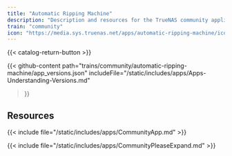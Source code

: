 ```yaml
---
title: "Automatic Ripping Machine"
description: "Description and resources for the TrueNAS community application called Automatic Ripping Machine."
train: "community"
icon: "https://media.sys.truenas.net/apps/automatic-ripping-machine/icons/icon.png"
---
```


{{< catalog-return-button >}}

{{< github-content 
    path="trains/community/automatic-ripping-machine/app_versions.json"
    includeFile="/static/includes/apps/Apps-Understanding-Versions.md"
>}}

## Resources

{{< include file="/static/includes/apps/CommunityApp.md" >}}

{{< include file="/static/includes/apps/CommunityPleaseExpand.md" >}}
